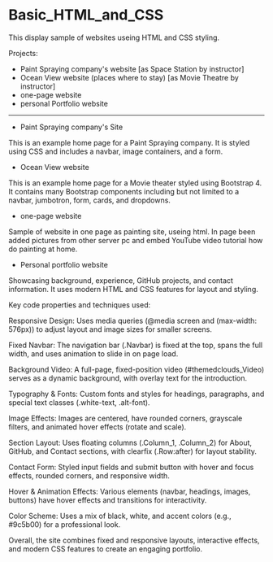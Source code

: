 # Basic_HTML_and_CSS
This display sample of websites useing HTML and CSS styling.

Projects:

- Paint Spraying company's website [as Space Station by instructor]
- Ocean View website (places where to stay) [as Movie Theatre by instructor]
- one-page website
- personal Portfolio website

-------------------------------------------------------------------------------------------------------

- Paint Spraying company's Site

This is an example home page for a Paint Spraying company. It is styled using CSS and includes a navbar, image containers, and a form.

- Ocean View website

This is an example home page for a Movie theater styled using Bootstrap 4. It contains many Bootstrap components including but not limited to a navbar, jumbotron, form, cards, and dropdowns.

- one-page website

Sample of website in one page as painting site, useing html. In page been added pictures from other server pc and embed YouTube video tutorial how do painting at home.

- Personal portfolio website

Showcasing background, experience, GitHub projects, and contact information. It uses modern HTML and CSS features for layout and styling.

Key code properties and techniques used:

Responsive Design:
Uses media queries (@media screen and (max-width: 576px)) to adjust layout and image sizes for smaller screens.

Fixed Navbar:
The navigation bar (.Navbar) is fixed at the top, spans the full width, and uses animation to slide in on page load.

Background Video:
A full-page, fixed-position video (#themedclouds_Video) serves as a dynamic background, with overlay text for the introduction.

Typography & Fonts:
Custom fonts and styles for headings, paragraphs, and special text classes (.white-text, .alt-font).

Image Effects:
Images are centered, have rounded corners, grayscale filters, and animated hover effects (rotate and scale).

Section Layout:
Uses floating columns (.Column_1, .Column_2) for About, GitHub, and Contact sections, with clearfix (.Row:after) for layout stability.

Contact Form:
Styled input fields and submit button with hover and focus effects, rounded corners, and responsive width.

Hover & Animation Effects:
Various elements (navbar, headings, images, buttons) have hover effects and transitions for interactivity.

Color Scheme:
Uses a mix of black, white, and accent colors (e.g., #9c5b00) for a professional look.

Overall, the site combines fixed and responsive layouts, interactive effects, and modern CSS features to create an engaging portfolio.

